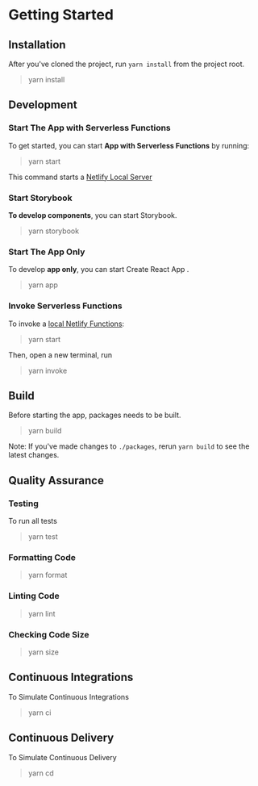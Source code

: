 # Getting Started

## Installation

After you've cloned the project, run `yarn install` from the project root.

> yarn install

## Development

### Start The App with Serverless Functions

To get started, you can start **App with Serverless Functions** by running:

> yarn start

This command starts a [Netlify Local Server](https://docs.netlify.com/cli/get-started/#run-a-local-development-environment)

### Start Storybook

**To develop components**, you can start Storybook.

> yarn storybook

### Start The App Only

To develop **app only**, you can start Create React App .

> yarn app

### Invoke Serverless Functions

To invoke a [local Netlify Functions](https://github.com/netlify/cli/blob/master/docs/netlify-dev.md#netlify-functions):
> yarn start

Then, open a new terminal, run
> yarn invoke

## Build

Before starting the app, packages needs to be built.

> yarn build

Note: If you've made changes to `./packages`, rerun `yarn build` to see the latest changes.

## Quality Assurance

### Testing

To run all tests

> yarn test

### Formatting Code

> yarn format

### Linting Code

> yarn lint

### Checking Code Size

> yarn size

## Continuous Integrations

To Simulate Continuous Integrations

> yarn ci

## Continuous Delivery

To Simulate Continuous Delivery

> yarn cd